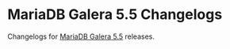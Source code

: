 # MariaDB Galera 5.5 Changelogs

Changelogs for [MariaDB Galera 5.5](https://github.com/mariadb-corporation/docs-release-notes/blob/test/en/what-is-mariadb-galera-cluster/README.md) releases.
